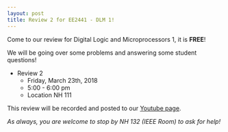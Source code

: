 ```yaml
---
layout: post
title: Review 2 for EE2441 - DLM 1!
---
```


Come to our review for Digital Logic and Microprocessors 1, it is **FREE**!

We will be going over some problems and answering some student questions!
- Review 2
  - Friday, March 23th, 2018
  - 5:00 - 6:00 pm
  - Location NH 111

This review will be recorded and posted to our [Youtube page](https://www.youtube.com/channel/UCV0OmOABl9S8e4QHvtNHLow).

*As always, you are welcome to stop by NH 132 (IEEE Room) to ask for help!*
